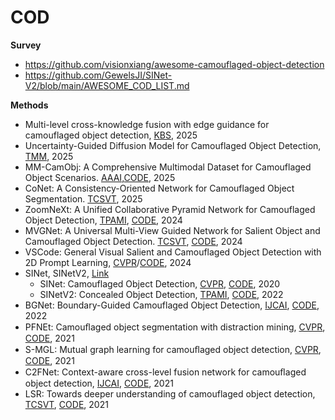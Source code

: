 # COD

**Survey**
- https://github.com/visionxiang/awesome-camouflaged-object-detection
- https://github.com/GewelsJI/SINet-V2/blob/main/AWESOME_COD_LIST.md

**Methods**
- Multi-level cross-knowledge fusion with edge guidance for camouflaged object detection, [KBS](https://www.sciencedirect.com/science/article/abs/pii/S0950705125001170), 2025
- Uncertainty-Guided Diffusion Model for Camouflaged Object Detection, [TMM](https://ieeexplore.ieee.org/abstract/document/10855518), 2025
- MM-CamObj: A Comprehensive Multimodal Dataset for Camouflaged Object Scenarios. [AAAI](https://arxiv.org/abs/2409.16084),[CODE](https://github.com/JCruan519/MM-CamObj), 2025
- CoNet: A Consistency-Oriented Network for Camouflaged Object Segmentation. [TCSVT](https://ieeexplore.ieee.org/document/10681598), 2025
- ZoomNeXt: A Unified Collaborative Pyramid Network for Camouflaged Object Detection, [TPAMI](https://ieeexplore.ieee.org/abstract/document/10568374), [CODE](https://github.com/lartpang/ZoomNeXt), 2024
- MVGNet: A Universal Multi-View Guided Network for Salient Object and Camouflaged Object Detection. [TCSVT](https://ieeexplore.ieee.org/document/10568109), [CODE](https://github.com/1900zpf/MVGNet), 2024
- VSCode: General Visual Salient and Camouflaged Object Detection with 2D Prompt Learning, [CVPR](https://openaccess.thecvf.com/content/CVPR2024/papers/Luo_VSCode_General_Visual_Salient_and_Camouflaged_Object_Detection_with_2D_CVPR_2024_paper.pdf)/[CODE](https://github.com/Sssssuperior/VSCode), 2024
- SINet, SINetV2, [Link](https://mmcheng.net/cod/)
  - SINet: Camouflaged Object Detection, [CVPR](https://openaccess.thecvf.com/content_CVPR_2020/papers/Fan_Camouflaged_Object_Detection_CVPR_2020_paper.pdf), [CODE](https://github.com/DengPingFan/SINet), 2020
  - SINetV2: Concealed Object Detection, [TPAMI](https://ieeexplore.ieee.org/document/9444794/), [CODE](https://github.com/GewelsJI/SINet-V2), 2022
- BGNet: Boundary-Guided Camouflaged Object Detection, [IJCAI](https://arxiv.org/abs/2207.00794), [CODE](https://github.com/thograce/BGNet), 2022
- PFNEt: Camouﬂaged object segmentation with distraction mining, [CVPR](https://openaccess.thecvf.com/content/CVPR2021/html/Mei_Camouflaged_Object_Segmentation_With_Distraction_Mining_CVPR_2021_paper.html), [CODE](https://github.com/MrBadonzi/Camouflaged-Object-Segmentation), 2021
- S-MGL: Mutual graph learning for camouﬂaged object detection, [CVPR](https://openaccess.thecvf.com/content/CVPR2021/papers/Zhai_Mutual_Graph_Learning_for_Camouflaged_Object_Detection_CVPR_2021_paper.pdf), [CODE](https://github.com/fanyang587/MGL), 2021
- C2FNet: Context-aware cross-level fusion network for camouﬂaged object detection, [IJCAI](https://arxiv.org/abs/2105.12555), [CODE](https://github.com/thograce/C2FNet), 2021
- LSR: Towards deeper understanding of camouflaged object detection, [TCSVT](https://ieeexplore.ieee.org/document/10007893), [CODE](https://github.com/JingZhang617/COD-Rank-Localize-and-Segment), 2021
